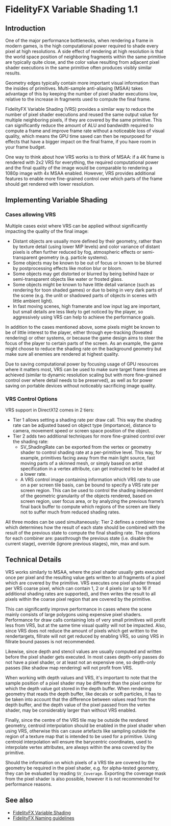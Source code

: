 <!-- @page page_techniques_variable-shading FidelityFX Variable Shading 1.1 -->

<h1>FidelityFX Variable Shading 1.1</h1>

<h2>Introduction</h2>

One of the major performance bottlenecks, when rendering a frame in modern games, is the high computational power required to shade every pixel at high resolutions. A side effect of rendering at high resolution is that the world space position of neighboring fragments within the same primitive are typically quite close, and the color value resulting from adjacent pixel shader executions in the same primitive often produces visibly similar results.

Geometry edges typically contain more important visual information than the insides of primitives. Multi-sample anti-aliasing (MSAA) takes advantage of this by keeping the number of pixel shader executions low, relative to the increase in fragments used to compute the final frame.

FidelityFX Variable Shading (VRS) provides a similar way to reduce the number of pixel shader executions and reused the same output value for multiple neighboring pixels, if they are covered by the same primitive. This can significantly reduce the amount of ALU and bandwidth required to compute a frame and improve frame rate without a noticeable loss of visual quality, which means the GPU time saved can then be repurposed for effects that have a bigger impact on the final frame, if you have room in your frame budget.

One way to think about how VRS works is to think of MSAA: if a 4K frame is rendered with 2x2 VRS for everything, the required computational power and the final quality of the image would be comparable to rendering a 1080p image with 4x MSAA enabled. However, VRS provides additional features to enable more fine-grained control over which parts of the frame should get rendered with lower resolution.

<h2>Implementing Variable Shading</h2>

<h3>Cases allowing VRS</h3>

Multiple cases exist where VRS can be applied without significantly impacting the quality of the final
image:

- Distant objects are usually more defined by their geometry, rather than by texture detail (using lower MIP levels) and color variance of distant pixels is often further reduced by fog, atmospheric effects or semi-transparent geometry (e.g. particle systems).
- Some objects may be known to be out of focus or known to be blurred by postprocessing effects like motion blur or bloom.
- Some objects may get distorted or blurred by being behind haze or semi-transparent objects like water or frosted glass.
- Some objects might be known to have little detail variance (such as rendering for toon shaded games) or due to being in very dark parts of the scene (e.g. the unlit or shadowed parts of objects in scenes with little ambient light).
- In fast moving scenes, high framerate and low input lag are important, but small details are less likely to get noticed by the player, so aggressively using VRS can help to achieve the performance goals.

In addition to the cases mentioned above, some pixels might be known to be of little interest to the player, either through eye-tracking (foveated rendering) or other systems, or because the game design aims to steer the focus of the player to certain parts of the screen. As an example, the game might choose to reduce the shading rate on the background geometry but make sure all enemies are rendered at highest quality.

Due to saving computational power by focusing usage of GPU resources where it matters most, VRS can be used to make sure target frame times are achieved (similar to dynamic resolution scaling but with more fine-grained control over where detail needs to be preserved), as well as for power saving on portable devices without noticeably sacrificing image quality.

<h3>VRS Control Options</h3>

VRS support in DirectX12 comes in 2 tiers:

- Tier 1 allows setting a shading rate per draw call. This way the shading rate can be adjusted based on object type (importance), distance to camera, movement speed or screen space position of the object.
- Tier 2 adds two additional techniques for more fine-grained control over the shading rate:
    - SV_ShadingRate can be exported from the vertex or geometry shader to control shading rate at a per-primitive level. This way, for example, primitives facing away from the main light source, fast moving parts of a skinned mesh, or simply based on artist specification in a vertex attribute, can get instructed to be shaded at a lower rate.
    - A VRS control image containing information which VRS rate to use on a per screen tile basis, can be bound to specify a VRS rate per screen region. This can be used to control the shading independent of the geometric granularity of the objects rendered, based on screen region, user focus area, or by analyzing the previous frame’s final back buffer to compute which regions of the screen are likely not to suffer much from reduced shading rates.

All three modes can be used simultaneously: Tier 2 defines a combiner tree which determines how the result of each state should be combined with the result of the previous state to compute the final shading rate. The options for each combiner are: passthrough the previous state (i.e. disable the current stage), override (ignore previous stages), min, max and sum.

<h2>Technical Details</h2>

VRS works similarly to MSAA, where the pixel shader usually gets executed once per pixel and the resulting value gets written to all fragments of a pixel which are covered by the primitive. VRS executes one pixel shader thread per VRS coarse pixel, which can contain 1, 2 or 4 pixels (or up to 16 if additional shading rates are supported), and then writes the result to all pixels within the coarse pixel region that are covered by the primitive.

This can significantly improve performance in cases where the scene mainly consists of large polygons using expensive pixel shaders. Performance for draw calls containing lots of very small primitives will profit less from VRS, but at the same time visual quality will not be impacted. Also, since VRS does not reduce the amount of pixels which get written to the rendertargets, fillrate will not get reduced by enabling VRS, so using VRS in fillrate bound passes is not recommended.

Likewise, since depth and stencil values are usually computed and written before the pixel shader gets executed. In most cases depth-only passes do not have a pixel shader, or at least not an expensive one, so depth-only passes (like shadow map rendering) will not profit from VRS.

When working with depth values and VRS, it's important to note that the sample position of a pixel shader may be different than the pixel centre for which the depth value got stored in the depth buffer. When rendering geometry that reads the depth buffer, like decals or soft particles, it has to be taken into account that the difference between values read from the depth buffer, and the depth value of the pixel passed from the vertex shader, may be considerably larger than without VRS enabled.

Finally, since the centre of the VRS tile may be outside the rendered geometry, centroid interpolation should be enabled in the pixel shader when using VRS, otherwise this can cause artefacts like sampling outside the region of a texture map that is intended to be used for a primitive. Using centroid interpolation will ensure the barycentric coordinates, used to interpolate vertex attributes, are always within the area covered by the primitive.

Should the information on which pixels of a VRS tile are covered by the geometry be required in the pixel shader, e.g. for alpha-tested geometry, they can be evaluated by reading `SV_Coverage`. Exporting the coverage mask from the pixel shader is also possible, however it is not recommended for performance reasons.

<h2>See also</h2>

- [FidelityFX Variable Shading](../samples/variable-shading.md)
- [FidelityFX Naming guidelines](../getting-started/naming-guidelines.md)
